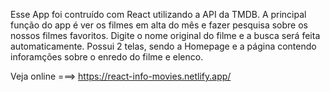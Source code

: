 Esse App foi contruído com React utilizando a API da TMDB. A principal função do app é ver os filmes em alta do mês e fazer pesquisa sobre os nossos filmes favoritos.
Digite o nome original do filme e a busca será feita automaticamente. Possui 2 telas, sendo a Homepage e a página contendo inforamções sobre o enredo do filme e elenco.

Veja online ===> https://react-info-movies.netlify.app/
